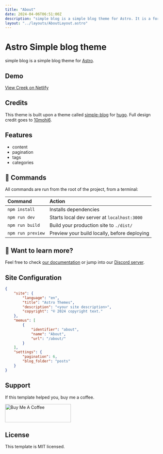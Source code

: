 ```yaml
---
title: "About"
date: 2024-04-06T06:51:00Z
description: "simple blog is a simple blog theme for Astro. It is a fork of the simple blog theme for Hugo."
layout: "../layouts/AboutLayout.astro"
---
```


# Astro Simple blog theme

simple blog is a simple blog theme for [Astro](https://docs.astro.build).

## Demo

[View Creek on Netlify](https://astro-theme-creek.netlify.app/)

## Credits

This theme is built upon a theme called [simple-blog](https://github.com/10mohi6/hugo-theme-simple-blog) for [hugo](https://gohugo.io/). Full design credit goes to [10mohi6](https://github.com/10mohi6).

## Features

- content
- pagination
- tags
- categories

## 🧞 Commands

All commands are run from the root of the project, from a terminal:

| Command           | Action                                       |
| :---------------- | :------------------------------------------- |
| `npm install`     | Installs dependencies                        |
| `npm run dev`     | Starts local dev server at `localhost:3000`  |
| `npm run build`   | Build your production site to `./dist/`      |
| `npm run preview` | Preview your build locally, before deploying |

## 👀 Want to learn more?

Feel free to check [our documentation](https://github.com/withastro/astro) or jump into our [Discord server](https://astro.build/chat).

## Site Configuration

```json
{
	"site": {
		"language": "en",
		"title": "Astro Themes",
		"description": "<your site description>",
		"copyright": "© 2024 copyright text."
	},
	"memus": [
		{
			"identifier": "about",
			"name": "About",
			"url": "/about/"
		}
	],
	"settings": {
		"pagination": 6,
		"blog_folder": "posts"
	}
}
```

## Support

If this template helped you, buy me a coffee.

<a href="https://www.buymeacoffee.com/51JrBtX" target="_blank"><img src="https://cdn.buymeacoffee.com/buttons/v2/default-yellow.png" alt="Buy Me A Coffee" style="height: 60px !important;width: 217px !important;" /></a>

## License

This template is MIT licensed.
